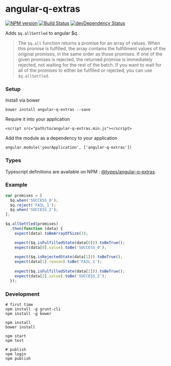 # angular-q-extras

<!-- [![Built with Grunt](https://cdn.gruntjs.com/builtwith.png)](http://gruntjs.com/) -->
[![NPM version][npm-image]][npm-url]
[![Build Status][travis-image]][travis-url]
[![devDependency Status][dependency-image]][dependency-url]

Adds `$q.allSettled` to angular $q.

> The `$q.all` function returns a promise for an array of values. When this promise is fulfilled, the array contains the fulfillment values of the original promises, in the same order as those promises. If one of the given promises is rejected, the returned promise is immediately rejected, not waiting for the rest of the batch. If you want to wait for all of the promises to either be fulfilled or rejected, you can use `$q.allSettled`.

### Setup

Install via bower

`bower install angular-q-extras --save`

Require it into your application

`<script src="path/to/angular-q-extras.min.js"></script>`

Add the module as a dependency to your application

`angular.module('yourApplication', ['angular-q-extras'])`

### Types

Typescript definitions are available on NPM : [@types/angular-q-extras](https://www.npmjs.com/package/@types/angular-q-extras).

### Example

```javascript
var promises = [
  $q.when('SUCCESS_0');
  $q.reject('FAIL_1');
  $q.when('SUCCESS_2');
];

$q.allSettled(promises)
  .then(function (data) {
    expect(data).toBeArrayOfSize(3);

    expect($q.isFulfilledState(data[0])).toBeTrue();
    expect(data[0].value).toBe('SUCCESS_0');
    
    expect($q.isRejectedState(data[1])).toBeTrue();
    expect(data[1].reason).toBe('FAIL_1');
    
    expect($q.isFulfilledState(data[2])).toBeTrue();
    expect(data[2].value).toBe('SUCCESS_2');
  });
```

### Development
```
# first time
npm install -g grunt-cli
npm install -g bower

npm install
bower install

npm start
npm test

# publish
npm login
npm publish
```

[npm-image]: https://img.shields.io/npm/v/angular-q-extras.svg
[npm-url]: https://www.npmjs.com/package/angular-q-extras
[travis-image]: https://travis-ci.org/niqdev/angular-q-extras.svg?branch=master
[travis-url]: https://travis-ci.org/niqdev/angular-q-extras
[dependency-image]: https://david-dm.org/niqdev/angular-q-extras/dev-status.svg
[dependency-url]: https://david-dm.org/niqdev/angular-q-extras#info=devDependencies
